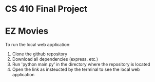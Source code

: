 # CS 410 Final Project
# EZ Movies

To run the local web application:

1. Clone the github repository
2. Download all dependencies (express. etc.)
3. Run 'python main.py' in the directory where the repository is located
4. Open the link as insteucted by the terminal to see the local web application
